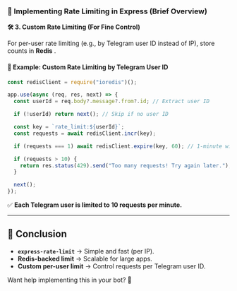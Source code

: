### **🚀 Implementing Rate Limiting in Express (Brief Overview)**

**🛠 3. Custom Rate Limiting (For Fine Control)**

For per-user rate limiting (e.g., by Telegram user ID instead of IP), store counts in **Redis** .

#### **📌 Example: Custom Rate Limiting by Telegram User ID**

```javascript
const redisClient = require("ioredis")();

app.use(async (req, res, next) => {
  const userId = req.body?.message?.from?.id; // Extract user ID

  if (!userId) return next(); // Skip if no user ID

  const key = `rate_limit:${userId}`;
  const requests = await redisClient.incr(key);

  if (requests === 1) await redisClient.expire(key, 60); // 1-minute window

  if (requests > 10) {
    return res.status(429).send("Too many requests! Try again later.");
  }

  next();
});
```

✅ **Each Telegram user is limited to 10 requests per minute.**

---

## **🎯 Conclusion**

- **`express-rate-limit`** → Simple and fast (per IP).
- **Redis-backed limit** → Scalable for large apps.
- **Custom per-user limit** → Control requests per Telegram user ID.

Want help implementing this in your bot? 🚀
